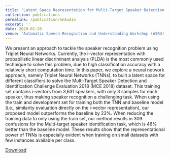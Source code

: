 ```yaml
---
title: "Latent Space Representation for Multi-Target Speaker Detection and Identification with a Sparse Dataset Using Triplet Neural Networks"
collection: publications
permalink: /publication/nnAudio
excerpt: ''
date: 2020-02-20
venue: 'Automatic Speech Recognition and Understanding Workshop (ASRU)'
---
```

We present an approach to tackle the speaker recognition problem using Triplet Neural Networks. Currently, the i-vector representation with probabilistic linear discriminant analysis (PLDA) is the most commonly used technique to solve this problem, due to high classification accuracy with a relatively short computation time. In this paper, we explore a neural network approach, namely Triplet Neural Networks (TNNs), to built a latent space for different classifiers to solve the Multi-Target Speaker Detection and Identification Challenge Evaluation 2018 (MCE 2018) dataset. This training set contains i-vectors from 3,631 speakers, with only 3 samples for each speaker, thus making speaker recognition a challenging task. When using the train and development set for training both the TNN and baseline model (i.e., similarity evaluation directly on the i-vector representation), our proposed model outperforms the baseline by 23%. When reducing the training data to only using the train set, our method results in 309 confusions for the Multi-target speaker identification task, which is 46% better than the baseline model. These results show that the representational power of TNNs is especially evident when training on small datasets with few instances available per class.

[Download](https://ieeexplore.ieee.org/abstract/document/9003922)